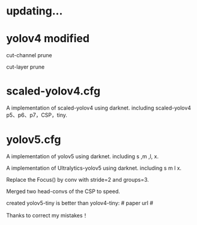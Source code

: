 # updating...
# yolov4 modified
cut-channel prune

cut-layer prune

# scaled-yolov4.cfg
A implementation of scaled-yolov4 using darknet. including scaled-yolov4 p5、p6、p7，CSP，tiny.

# yolov5.cfg
A implementation of yolov5 using darknet. including  s ,m ,l, x.

A implementation of Ultralytics-yolov5 using darknet. including s m l x. 

Replace the Focus() by conv with stride=2 and groups=3.

Merged two head-convs of the CSP to speed.


created yolov5-tiny is better than yolov4-tiny: # paper url #

Thanks to correct my mistakes！
